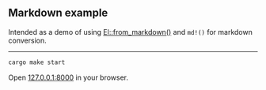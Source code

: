 ## Markdown example

Intended as a demo of using [El::from_markdown()](https://docs.rs/seed/latest/seed/virtual_dom/node/el/struct.El.html#method.from_markdown) and `md!()` for markdown conversion.

---

```bash
cargo make start
```

Open [127.0.0.1:8000](http://127.0.0.1:8000) in your browser.
